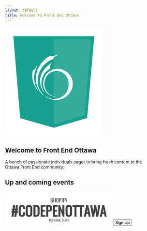 ```yaml
---
layout: default
title: Welcome to Front End Ottawa
---
```


<section class="hero">
  <img class="hero__logo" src="assets/images/feo_logo.png" alt="Front End Ottawa Logo" />
  <h1 class="hero__main-header">Welcome to Front End <strong>Ottawa</strong></h1>
</section>
<section class="page__content">
  <div class="page__content-section">
    <p>A bunch of passionate individuals eager to bring fresh content to the Ottawa Front End community.</p>
  </div>
  <div class="page__content-section">
    <h2 class="page__content-section-header">Up and coming <strong>events</strong></h2>
    <img src="assets/images/codepenottawa.png" width="70%" alt="" />
    <button class="btn" type="button" name="Sign up">Sign Up</button>
  </div>

</section>
